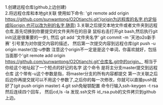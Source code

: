 1.创建远程仓库(github上边创建)  
2.将远程仓库和本地git关联 
  使用如下命令:  'git remote add origin https://github.com/sunwantong/O2Otianchi.git'(origin为远程库的名字,约定俗成叫origin,也可以改为别的名字,随意)
3.关联之后提交本地文件或者文件夹到远程仓库,首先切换到你要提交的文件夹所在的目录
  鼠标右击打开git bash,然后执行git init(这是很重要的一步),
  然后 git add '文件夹名字' 
  git commit -m '天池o2o新手赛'  引号里为对你提交内容的描述，
  然后第一次提交内容到远程仓库(git push -u origin master)加-u参数
  注意这个origin不一定是是这个单词，你喜欢就好，包括当面那个'git remote add origin https://github.com/sunwantong/O2Otianchi.git'仓库名.git中的origin，
  相当于你给这个地址起了一个短点的好记的名字
  这个命令 是将主分支master提交到远程仓库
  这个带有-u这个参数是指，将master分支的所有内容都提交
  第一次关联之后后边你再提交就可以不用这个参数了,之后你的每一次修改，你就可以直接push就好了(git push origin master)
4.git ssh免秘钥配置
   命令行输入ssh-keygen -t rsa 然后连续四个回车， 
   然后cd,ls -la 发现.ssh文件    id_rsa.pub的文件拷贝到github上边。